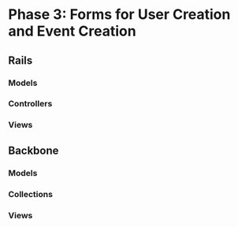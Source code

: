 # Phase 3: Forms for User Creation and Event Creation

## Rails
### Models

### Controllers

### Views

## Backbone
### Models

### Collections

### Views